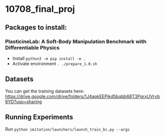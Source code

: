 # 10708_final_proj

## Packages to install:

### PlasticineLab: A Soft-Body Manipulation Benchmark with Differentiable Physics

 - Install `python3 -m pip install -e .`
 - Activate environment `. ./prepare_1.0.sh`

## Datasets

You can get the training datasets here: https://drive.google.com/drive/folders/1J4apkEEPikd5bqbb68T3PgrxUVrvb6YD?usp=sharing

## Running Experiments

Run `python imitation/launchers/launch_train_bc.py --args`
